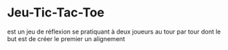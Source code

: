 # Jeu-Tic-Tac-Toe
est un jeu de réflexion se pratiquant à deux joueurs au tour par tour dont le but est de créer le premier un alignement
